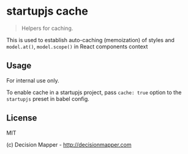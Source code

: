 # startupjs cache

> Helpers for caching.

This is used to establish auto-caching (memoization) of styles and `model.at()`, `model.scope()` in React components context

## Usage

For internal use only.

To enable cache in a startupjs project, pass `cache: true` option to the `startupjs` preset in babel config.

## License

MIT

(c) Decision Mapper - http://decisionmapper.com
